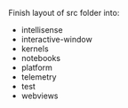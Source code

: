 Finish layout of src folder into:

-   intellisense
-   interactive-window
-   kernels
-   notebooks
-   platform
-   telemetry
-   test
-   webviews
